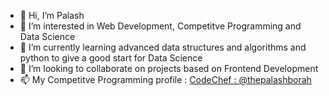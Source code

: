 - 👋 Hi, I’m Palash
- 👀 I’m interested in Web Development, Competitve Programming and Data Science
- 🌱 I’m currently learning advanced data structures and algorithms and python to give a good start for Data Science
- 💞️ I’m looking to collaborate on projects based on Frontend Development
- 📫 My Competitve Programming profile :
          [CodeChef : @thepalashborah](https://www.codechef.com/users/thepalashborah)
<!---
thepalashborah01/thepalashborah01 is a ✨ special ✨ repository because its `README.md` (this file) appears on your GitHub profile.
You can click the Preview link to take a look at your changes.
--->
